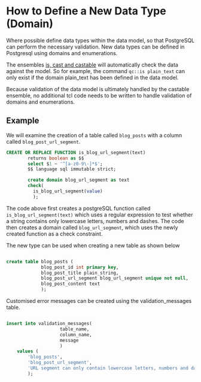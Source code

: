 How to Define a New Data Type (Domain)
================================

Where possible define data types within the data model, so that PostgreSQL can perform the necessary validation.
New data types can be defined in Postgresql using domains and enumerations.

The ensembles [is, cast and castable](https://github.com/qcode-software/qcode-tcl/blob/master/doc/data-types.md) will automatically
check the data against the model.
So for example, the command ``` qc::is plain_text ``` can only exist if the domain plain_text has been defined in the data model. 

Because validation of the data model is ultimately handled by the castable ensemble, no additional tcl code needs to be written to 
handle validation of domains and enumerations.  

Example
------------

We will examine the creation of a table called `blog_posts` with a column called `blog_post_url_segment`.


```sql
CREATE OR REPLACE FUNCTION is_blog_url_segment(text)
	    returns boolean as $$
	    select $1 ~ '^[a-z0-9\-]*$';
	    $$ language sql immutable strict;

	    create domain blog_url_segment as text
	    check(
		  is_blog_url_segment(value)
		  );
```
The code above first creates a postgreSQL function called `is_blog_url_segment(text)` which uses a regular expression to test 
whether a string contains only lowercase letters, numbers and dashes.
The code then creates a domain called `blog_url_segment`, which uses the newly created function as a check constraint. 

The new type can be used when creating a new table as shown below

```sql

create table blog_posts (
			 blog_post_id int primary key,
			 blog_post_title plain_string,
			 blog_post_url_segment blog_url_segment unique not null,
			 blog_post_content text
			 );

```

Customised error messages can be created using the validation_messages table. 

```sql

insert into validation_messages(
					table_name, 
					column_name, 
					message
					)
	values (
		'blog_posts', 
		'blog_post_url_segment', 
		'URL segment can only contain lowercase letters, numbers and dashes.'
		); 
```
